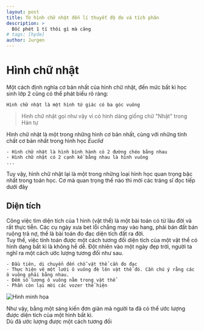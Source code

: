 ```yaml
---
layout: post
title: Từ hình chữ nhật đến lí thuyết độ đo và tích phân
description: >
  Bốc phét 1 tí thôi gì mà căng
# tags: [hyde]
author: Jurgen
---
```

# Hình chữ nhật
Một cách định nghĩa cơ bản nhất của hình chữ nhật, đến mức bất kì học sinh lớp 2 cũng có thể phát biểu rõ ràng:

    Hình chữ nhật là một hình tứ giác có ba góc vuông

> Hình chữ nhật gọi như vậy vì có hình dáng giống chữ "Nhật" trong Hán tự

Hình chữ nhật là một trong những hình cơ bản nhất, cùng với những tính chất cơ bản nhất trong hình học $Euclid$

    - Hình chữ nhật là hình bình hành có 2 đường chéo bằng nhau
    - Hình chữ nhật có 2 cạnh kề bằng nhau là hình vuông
    ...

Tuy vậy, hình chữ nhật lại là một trong những loại hình học quan trọng bậc nhất trong toán học. Cơ mà quan trọng thế nào thì mời các tráng sĩ đọc tiếp dưới đây
## Diện tích
Công việc tìm diện tích của 1 hình (vật thể) là một bài toán có từ lâu đời và rất thực tiễn. Các cụ ngày xưa bet lỗi chẳng may vào hang, phải bán đất bán ruộng trả nợ, thế là bài toán đo đạc diện tích đất ra đời.  
Tuy thế, việc tính toán được một cách tương đối diện tích của một vật thể có hình dạng bất kì là không hề dễ. Đột nhiên vào một ngày đẹp trời, người ta nghĩ ra một cách ước lượng tương đối như sau. 

    - Đầu tiên, di chuyển đến chỗ vật thể cần đo đạc
    - Thực hiện vẽ một lưới ô vuông đè lên vật thể đó. Cần chú ý rằng các ô vuông phải bằng nhau.
    - Đếm số lượng ô vuông nằm trong vật thể
    - Phần còn lại mời các vozer thể hiện

![Hình minh họa](https://github.com/Billrizer/billrizer.github.io/blob/master/_posts/mathematics/2019-08-25/img/grid_on_area.png)

Như vậy, bằng một sáng kiến đơn giản mà người ta đã có thể ước lượng được diện tích của một hình bất kì.  
Dù đã ước lượng được một cách tương đối 